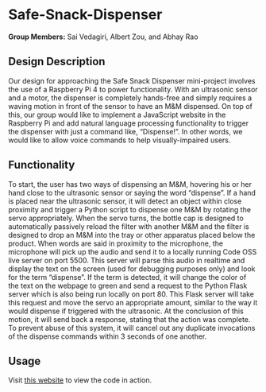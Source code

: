 # Safe-Snack-Dispenser

**Group Members:** Sai Vedagiri, Albert Zou, and Abhay Rao

## Design Description
Our design for approaching the Safe Snack Dispenser mini-project involves the use of a Raspberry Pi 4 to power functionality. With an ultrasonic sensor and a motor, the dispenser is completely hands-free and simply requires a waving motion in front of the sensor to have an M&M dispensed. On top of this, our group would like to implement a JavaScript website in the Raspberry Pi and add natural language processing functionality to trigger the dispenser with just a command like, “Dispense!”. In other words, we would like to allow voice commands to help visually-impaired users.

## Functionality
To start, the user has two ways of dispensing an M&M, hovering his or her hand close to the ultrasonic sensor or saying the word “dispense”. If a hand is placed near the ultrasonic sensor, it will detect an object within close proximity and trigger a Python script to dispense one M&M by rotating the servo appropriately. When the servo turns, the bottle cap is designed to automatically passively reload the filter with another M&M and the filter is designed to drop an M&M into the tray or other apparatus placed below the product. When words are said in proximity to the microphone, the microphone will pick up the audio and send it to a locally running Code OSS live server on port 5500. This server will parse this audio in realtime and display the text on the screen (used for debugging purposes only) and look for the term “dispense”. If the term is detected, it will change the color of the text on the webpage to green and send a request to the Python Flask server which is also being run locally on port 80. This Flask server will take this request and move the servo an appropriate amount, similar to the way it would dispense if triggered with the ultrasonic. At the conclusion of this motion, it will send back a response, stating that the action was complete. To prevent abuse of this system, it will cancel out any duplicate invocations of the dispense commands within 3 seconds of one another.

## Usage
Visit [this website](https://dispenser.saivedagiri.com) to view the code in action.
